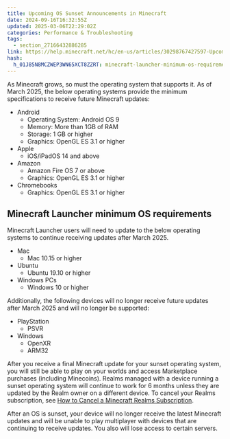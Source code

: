 ```yaml
---
title: Upcoming OS Sunset Announcements in Minecraft
date: 2024-09-16T16:32:55Z
updated: 2025-03-06T22:29:02Z
categories: Performance & Troubleshooting
tags:
  - section_27166432886285
link: https://help.minecraft.net/hc/en-us/articles/30298767427597-Upcoming-OS-Sunset-Announcements-in-Minecraft
hash:
  h_01J85N8MCZWEP3WN65XCT8ZZRT: minecraft-launcher-minimum-os-requirements
---
```


As Minecraft grows, so must the operating system that supports it. As of March 2025, the below operating systems provide the minimum specifications to receive future Minecraft updates:

- Android
  - Operating System: Android OS 9
  - Memory: More than 1GB of RAM
  - Storage: 1 GB or higher
  - Graphics: OpenGL ES 3.1 or higher
- Apple
  - iOS/iPadOS 14 and above
- Amazon
  - Amazon Fire OS 7 or above
  - Graphics: OpenGL ES 3.1 or higher
- Chromebooks
  - Graphics: OpenGL ES 3.1 or higher

## Minecraft Launcher minimum OS requirements

Minecraft Launcher users will need to update to the below operating systems to continue receiving updates after March 2025.

- Mac
  - Mac 10.15 or higher
- Ubuntu
  - Ubuntu 19.10 or higher
- Windows PCs
  - Windows 10 or higher

Additionally, the following devices will no longer receive future updates after March 2025 and will no longer be supported:

- PlayStation
  - PSVR
- Windows
  - OpenXR
  - ARM32

After you receive a final Minecraft update for your sunset operating system, you will still be able to play on your worlds and access Marketplace purchases (including Minecoins). Realms managed with a device running a sunset operating system will continue to work for 6 months unless they are updated by the Realm owner on a different device. To cancel your Realms subscription, see [How to Cancel a Minecraft Realms Subscription](../Manage-Realms-Subscriptions/How-to-Cancel-a-Minecraft-Realms-Subscription.md).

After an OS is sunset, your device will no longer receive the latest Minecraft updates and will be unable to play multiplayer with devices that are continuing to receive updates. You also will lose access to certain servers.
